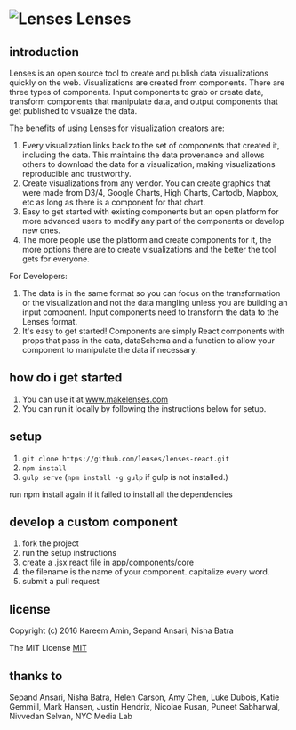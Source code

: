 # ![Lenses](https://raw.githubusercontent.com/lenses/lenses-react/master/public/images/lenses-logo.png "Lenses") Lenses 

## introduction
Lenses is an open source tool to create and publish data visualizations quickly on
the web. Visualizations are created from components. There are three
types of components. Input components to grab or create data, transform
components that manipulate data, and output components that get
published to visualize the data.

The benefits of using Lenses for visualization creators are:

1. Every visualization links back to the set of components that created
   it, including the data. This maintains the data provenance and allows
   others to download the data for a visualization, making
   visualizations reproducible and trustworthy.
2. Create visualizations from any vendor. You can create
   graphics that were made from D3/4, Google Charts, High Charts,
   Cartodb, Mapbox, etc as long as there is a component for that chart.
3. Easy to get started with existing components but an open platform for
   more advanced users to modify any part of the components or develop
   new ones.
4. The more people use the platform and create components for it, the
   more options there are to create visualizations and the better the
   tool gets for everyone.

For Developers:

1. The data is in the same format so you can focus on the transformation
   or the visualization and not the data mangling unless you are
   building an input component. Input components need to transform the
   data to the Lenses format.
2. It's easy to get started! Components are simply React components with props 
   that pass in the data, dataSchema and a function to allow your component 
   to manipulate the data if necessary.

## how do i get started

1. You can use it at www.makelenses.com
2. You can run it locally by following the instructions below for setup.

## setup
1. `git clone https://github.com/lenses/lenses-react.git`
2. `npm install`
3. `gulp serve` (`npm install -g gulp` if gulp is not installed.)

run npm install again if it failed to install all the dependencies

## develop a custom component
1. fork the project
2. run the setup instructions
3. create a .jsx react file in app/components/core
4. the filename is the name of your component. capitalize every word.
5. submit a pull request

## license

Copyright (c) 2016 Kareem Amin, Sepand Ansari, Nisha Batra

The MIT License [MIT](http://opensource.org/licenses/mit-license.php)

## thanks to

Sepand Ansari, Nisha Batra, Helen Carson, Amy Chen, Luke Dubois, Katie Gemmill, Mark Hansen, Justin Hendrix, Nicolae Rusan, Puneet Sabharwal, Nivvedan Selvan, NYC Media Lab

